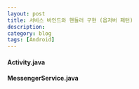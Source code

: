 ```yaml
---
layout: post
title: 서비스 바인드와 핸들러 구현 (옵저버 패턴)
description: 
category: blog
tags: [Android]
---
```


#### Activity.java

<script src="https://gist.github.com/jkpark/938cc27168d28bdc5bc17e9230d780d3.js"></script>


#### MessengerService.java  
<script src="https://gist.github.com/jkpark/4e9d1a9489113dba7970c07d3b1ab7a1.js"></script>